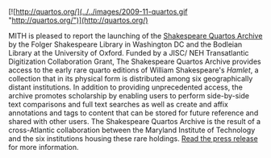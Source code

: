 [![http://quartos.org/](../../images/2009-11-quartos.gif "http://quartos.org/")](http://quartos.org/)

MITH is pleased to report the launching of the [Shakespeare Quartos Archive](http://quartos.org/) by the Folger Shakespeare Library in Washington DC and the Bodleian Library at the University of Oxford. Funded by a JISC/ NEH Transatlantic Digitization Collaboration Grant, The Shakespeare Quartos Archive provides access to the early rare quarto editions of William Shakespeare's _Hamlet_, a collection that in its physical form is distributed among six geographically distant institutions. In addition to providing unprecedented access, the archive promotes scholarship by enabling users to perform side-by-side text comparisons and full text searches as well as create and affix annotations and tags to content that can be stored for future reference and shared with other users. The Shakespeare Quartos Archive is the result of a cross-Atlantic collaboration between the Maryland Institute of Technology and the six institutions housing these rare holdings. [Read the press release ](http://www.jisc.ac.uk/news/stories/2009/11/hamlet.aspx)for more information.